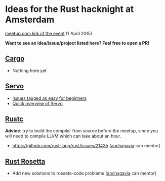# Ideas for the Rust hacknight at Amsterdam

[meetup.com link of the event](http://www.meetup.com/Rust-Amsterdam/events/220668018/) (1 April 2015)

__Want to see an idea/issue/project listed here? Feel free to open a PR!__

## [Cargo](https://github.com/rust-lang/cargo)

* Nothing here yet

## [Servo](https://github.com/servo/servo)

* [Issues tagged as easy for beginners](https://github.com/servo/servo/labels/E-easy)
* [Quick overview of Servo](http://www.joshmatthews.net/fosdem2015/)

## [Rustc](https://github.com/rust-lang/rust)

__Advice__: try to build the compiler from source before the meetup, since you will need to compile LLVM which can take about an hour.

* https://github.com/rust-lang/rust/issues/21435 ([aochagavia](https://github.com/aochagavia) can mentor)

## [Rust Rosetta](https://github.com/Hoverbear/rust-rosetta)

* Add new solutions to rosseta-code problems ([aochagavia](https://github.com/aochagavia) can mentor)
